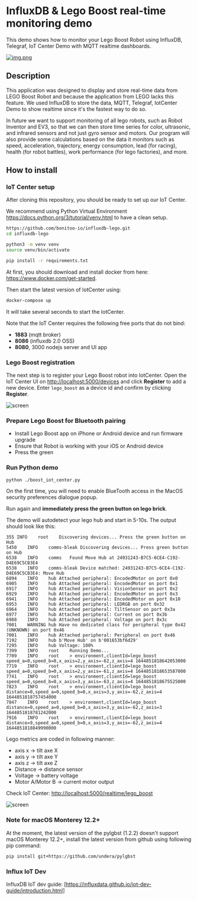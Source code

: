 # InfluxDB & Lego Boost real-time monitoring demo

This demo shows how to monitor your Lego Boost Robot using InfluxDB, Telegraf, IoT Center Demo with MQTT realtime
dashboards.
   
[![img.png](docs/video.png)](https://www.youtube.com/watch?v=Cp2gDleP8_M)

## Description 

This application was designed to display and store real-time data from LEGO Boost Robot and because the application from
LEGO lacks this feature. We used InfluxDB to store the data, MQTT, Telegraf, IotCenter Demo to show realtime since it's
the fastest way to do so.

In future we want to support monitoring of all lego robots, such as Robot Inventor and EV3, so that we can then store
time series for color, ultrasonic, and infrared sensors and not just gyro sensor and motors. Our program will also
provide some calculations based on the data it monitors such as speed, acceleration, trajectory, energy consumption,
lead (for racing), health (for robot battles), work performance (for lego factories), and more.

## How to install

### IoT Center setup

After cloning this repository, you should be ready to set up our IoT Center. 

We recommend using Python Virtual Environment <https://docs.python.org/3/tutorial/venv.html>
to have a clean setup.

```bash
https://github.com/bonitoo-io/influxdb-lego.git
cd influxdb-lego

python3 -m venv venv
source venv/bin/activate

pip install -r requirements.txt
```

At first, you should download and install docker from here: https://www.docker.com/get-started. 

Then start the latest version of IotCenter using:

```bash
docker-compose up
```

It will take several seconds to start the IotCenter.

Note that the IoT Center requires the following free ports that do not bind:

- **1883** (mqtt broker)
- **8086** (influxdb 2.0 OSS)
- **8080**, 3000 nodejs server and UI app

### Lego Boost registration 

The next step is to register your Lego Boost robot into IotCenter. Open the IoT Center UI
on <http://localhost:5000/devices> and click **Register** to add a new device. Enter `lego_boost` as a device id and
confirm by clicking **Register**.

![screen](docs/register.png)

### Prepare Lego Boost for Bluetooth pairing

- Install Lego Boost app on iPhone or Android device and run firmware upgrade
- Ensure that Robot is working with your iOS or Android device
- Press the green
### Run Python demo

```bash
python ./boost_iot_center.py
```

On the first time, you will need to enable BlueTooth access in the MacOS security preferences dialogue popup.

Run again and **immediately press the green button on lego brick**.

The demo will autodetect your lego hub and start in 5-10s. The output should look like this:

```text
355	INFO	root	Discovering devices... Press the green button on Hub
5450	INFO	comms-bleak	Discovering devices... Press green button on Hub
6538	INFO	comms	Found Move Hub at 24931243-B7C5-6CE4-C192-D4E69C5CB3E4
6538	INFO	comms-bleak	Device matched: 24931243-B7C5-6CE4-C192-D4E69C5CB3E4: Move Hub
6894	INFO	hub	Attached peripheral: EncodedMotor on port 0x0
6905	INFO	hub	Attached peripheral: EncodedMotor on port 0x1
6917	INFO	hub	Attached peripheral: VisionSensor on port 0x2
6929	INFO	hub	Attached peripheral: EncodedMotor on port 0x3
6941	INFO	hub	Attached peripheral: EncodedMotor on port 0x10
6953	INFO	hub	Attached peripheral: LEDRGB on port 0x32
6964	INFO	hub	Attached peripheral: TiltSensor on port 0x3a
6977	INFO	hub	Attached peripheral: Current on port 0x3b
6988	INFO	hub	Attached peripheral: Voltage on port 0x3c
7001	WARNING	hub	Have no dedicated class for peripheral type 0x42 (UNKNOWN) on port 0x46
7001	INFO	hub	Attached peripheral: Peripheral on port 0x46
7192	INFO	hub	b'Move Hub' on b'001653bf6d29'
7295	INFO	hub	Voltage: 100%
7399	INFO	root	Running Demo...
7709	INFO	root	> environment,clientId=lego_boost speed_a=0,speed_b=0,x_axis=2,y_axis=-62,z_axis=4 1644851818642053000
7719	INFO	root	> environment,clientId=lego_boost speed_a=0,speed_b=0,x_axis=2,y_axis=-61,z_axis=4 1644851818653587000
7741	INFO	root	> environment,clientId=lego_boost speed_a=0,speed_b=0,x_axis=3,y_axis=-63,z_axis=4 1644851818675525000
7823	INFO	root	> environment,clientId=lego_boost distance=0,speed_a=0,speed_b=0,x_axis=3,y_axis=-62,z_axis=4 1644851818757454000
7847	INFO	root	> environment,clientId=lego_boost distance=0,speed_a=0,speed_b=0,x_axis=3,y_axis=-62,z_axis=3 1644851818781242000
7916	INFO	root	> environment,clientId=lego_boost distance=9,speed_a=0,speed_b=0,x_axis=3,y_axis=-62,z_axis=4 1644851818849990000
```

Lego metrics are coded in following manner:

- axis x -> tilt axe X
- axis y -> tilt axe Y
- axis z -> tilt axe Z
- Distance -> distance sensor
- Voltage -> battery voltage
- Motor A/Motor B -> current motor output

Check IoT Center: [http://localhost:5000/realtime/lego_boost](http://localhost:5000/realtime/lego_boost)

![screen](docs/iot-centre-lego.gif)

### Note for macOS Monterey 12.2+

At the moment, the latest version of the pylgbst (1.2.2) doesn't support macOS Monterey 12.2+, install the latest
version from github using following pip command:

```bash
pip install git+https://github.com/undera/pylgbst
```

### Influx IoT Dev
InfluxDB IoT dev guide: [https://influxdata.github.io/iot-dev-guide/introduction.html]